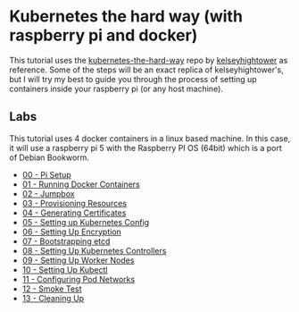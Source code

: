 # Kubernetes the hard way (with raspberry pi and docker)

This tutorial uses the [kubernetes-the-hard-way](https://github.com/kelseyhightower/kubernetes-the-hard-way) repo by [kelseyhightower](https://github.com/kelseyhightower) as reference. Some of the steps will be an exact replica of kelseyhightower's, but I will try my best to guide you through the process of setting up containers inside your raspberry pi (or any host machine).

## Labs

This tutorial uses 4 docker containers in a linux based machine. In this case, it will use a raspberry pi 5 with the Raspberry PI OS (64bit) which is a port of Debian Bookworm.

- [00 - Pi Setup](https://github.com/Jaecom/kubernetes-the-hard-way-raspberrypi-docker/blob/main/docs/00-raspberry-pi-setup.md)
- [01 - Running Docker Containers](https://github.com/Jaecom/kubernetes-the-hard-way-raspberrypi-docker/blob/main/docs/01-docker-container-setup.md)
- [02 - Jumpbox](https://github.com/Jaecom/kubernetes-the-hard-way-raspberrypi-docker/blob/main/docs/02-jumpbox.md)
- [03 - Provisioning Resources](https://github.com/Jaecom/kubernetes-the-hard-way-raspberrypi-docker/blob/main/docs/03-compute-resources.md)
- [04 - Generating Certificates](https://github.com/Jaecom/kubernetes-the-hard-way-raspberrypi-docker/blob/main/docs/04-certificate-authority.md)
- [05 - Setting up Kubernetes Config](https://github.com/Jaecom/kubernetes-the-hard-way-raspberrypi-docker/blob/main/docs/05-kubernetes-configuration-files.md)
- [06 - Setting Up Encryption](https://github.com/Jaecom/kubernetes-the-hard-way-raspberrypi-docker/blob/main/docs/06-data-encryption-keys.md)
- [07 - Bootstrapping etcd](https://github.com/Jaecom/kubernetes-the-hard-way-raspberrypi-docker/blob/main/docs/07-bootstrapping-etcd.md)
- [08 - Setting Up Kubernetes Controllers](https://github.com/Jaecom/kubernetes-the-hard-way-raspberrypi-docker/blob/main/docs/08-bootstrapping-kubernetes-controllers.md)
- [09 - Setting Up Worker Nodes](https://github.com/Jaecom/kubernetes-the-hard-way-raspberrypi-docker/blob/main/docs/09-bootstrapping-kubernetes-workers.md)
- [10 - Setting Up Kubectl](https://github.com/Jaecom/kubernetes-the-hard-way-raspberrypi-docker/blob/main/docs/10-configuring-kubectl.md)
- [11 - Configuring Pod Networks](https://github.com/Jaecom/kubernetes-the-hard-way-raspberrypi-docker/blob/main/docs/11-pod-network-routes.md)
- [12 - Smoke Test](https://github.com/Jaecom/kubernetes-the-hard-way-raspberrypi-docker/blob/main/docs/12-smoke-test.md)
- [13 - Cleaning Up](https://github.com/Jaecom/kubernetes-the-hard-way-raspberrypi-docker/blob/main/docs/13-cleanup.md)
